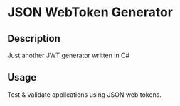 # JSON WebToken Generator

## Description

Just another JWT generator written in C#

## Usage

Test & validate applications using JSON web tokens.

